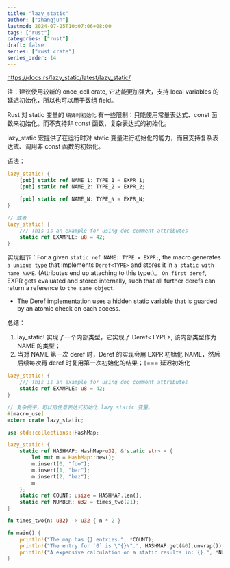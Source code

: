 ```yaml
---
title: "lazy_static"
author: ["zhangjun"]
lastmod: 2024-07-25T10:07:06+08:00
tags: ["rust"]
categories: ["rust"]
draft: false
series: ["rust crate"]
series_order: 14
---
```


<https://docs.rs/lazy_static/latest/lazy_static/>

注：建议使用较新的 once_cell crate, 它功能更加强大，支持 local variables 的延迟初始化，所以也可以用于数组 field。

Rust 对 static 变量的 `编译时初始化` 有一些限制：只能使用常量表达式、const 函数来初始化。而不支持非
const 函数，复杂表达式的初始化。

lazy_static 宏提供了在运行时对 static 变量进行初始化的能力，而且支持复杂表达式、调用非 const 函数的初始化。

语法：

```rust
lazy_static! {
    [pub] static ref NAME_1: TYPE_1 = EXPR_1;
    [pub] static ref NAME_2: TYPE_2 = EXPR_2;
    ...
    [pub] static ref NAME_N: TYPE_N = EXPR_N;
}

// 或者
lazy_static! {
    /// This is an example for using doc comment attributes
    static ref EXAMPLE: u8 = 42;
}
```

实现细节：For a given `static ref NAME: TYPE = EXPR;`, the macro generates `a unique type` that
implements `Deref<TYPE>` and stores it in `a static with name NAME`. (Attributes end up attaching to
this type.)。 `On first deref`, EXPR gets evaluated and stored internally, such that all further
derefs can return a reference to `the same object`.

-   The Deref implementation uses a hidden static variable that is guarded by an atomic check on each
    access.

总结：

1.  lay_static! 实现了一个内部类型，它实现了 Deref&lt;TYPE&gt;, 该内部类型作为 NAME 的类型；
2.  当对 NAME 第一次 deref 时，Deref 的实现会用 EXPR 初始化 NAME，然后后续每次再 deref 时复用第一次初始化的结果；《=== 延迟初始化

<!--listend-->

```rust
lazy_static! {
    /// This is an example for using doc comment attributes
    static ref EXAMPLE: u8 = 42;
}

// 复杂例子，可以用任意表达式初始化 lazy static 变量。
#[macro_use]
extern crate lazy_static;

use std::collections::HashMap;

lazy_static! {
    static ref HASHMAP: HashMap<u32, &'static str> = {
        let mut m = HashMap::new();
        m.insert(0, "foo");
        m.insert(1, "bar");
        m.insert(2, "baz");
        m
    };
    static ref COUNT: usize = HASHMAP.len();
    static ref NUMBER: u32 = times_two(21);
}

fn times_two(n: u32) -> u32 { n * 2 }

fn main() {
    println!("The map has {} entries.", *COUNT);
    println!("The entry for `0` is \"{}\".", HASHMAP.get(&0).unwrap());
    println!("A expensive calculation on a static results in: {}.", *NUMBER);
}
```
